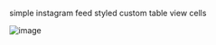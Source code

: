 simple instagram feed styled custom table view cells

![image](https://github.com/Yernar110501/FeedInstagram/assets/61582212/2cd8fb89-01d6-4a2d-8f8e-8d9893dd3551)
